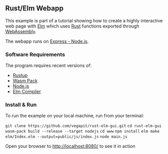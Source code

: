 ## Rust/Elm Webapp

This example is part of a tutorial showing how to create a highly interactive web page with [Elm](https://elm-lang.org) which uses [Rust](https://rust-lang.org) functions exported through [WebAssembly](https://webassembly.org).

The webapp runs on [Express - Node.js](https://expressjs.com/).

### Software Requirements

The program requires recent versions of:
* [Rustup](https://rustup.rs)
* [Wasm Pack](https://rustwasm.github.io/wasm-pack/)
* [Node.js](https://nodejs.org) 
* [Elm Compiler](https://github.com/elm/compiler)

### Install & Run

To run the example on your local machine, run from your terminal:

`git clone https://github.com/vegapit/rust-elm-gui.git`
`cd rust-elm-gui`
`wasm-pack build --release --target nodejs`
`cd www`
`npm install`
`elm make elm/Index.elm --output=public/js/index.js`
`node main.js`

Open your browser to [http://localhost:8080/](http://localhost:8080/) to see it in action
